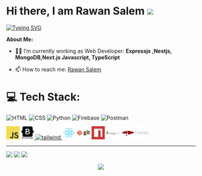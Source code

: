 # Hi there, I am Rawan Salem <img src="https://media.giphy.com/media/hvRJCLFzcasrR4ia7z/giphy.gif" width="35">

[![Typing SVG](https://readme-typing-svg.herokuapp.com?size=50&pause=1000&color=grey&width=600&height=70&lines=Welcome)](https://git.io/typing-svg)


**About Me:**
- 👩‍💻 I’m currently working as Web Developer: **Expressjs ,Nestjs, MongoDB,Next.js Javascript, TypeScript**

- 📫 How to reach me: [Rawan Salem](https://www.linkedin.com/in/rawan-salem-b-02570521b/)



# 💻 Tech Stack:

![HTML](https://img.shields.io/badge/html-%23E34F26.svg?style=for-the-badge&logo=html5&logoColor=white) 
![CSS](https://img.shields.io/badge/css3-%231572B6.svg?style=for-the-badge&logo=css3&logoColor=white) 
 ![Python](https://img.shields.io/badge/docker-%230db7ed.svg?style=for-the-badge&logo=docker&logoColor=white) 
 ![Firebase](https://img.shields.io/badge/sqlite-%2307405e.svg?style=for-the-badge&logo=sqlite&logoColor=white)
 ![Postman](https://img.shields.io/badge/Postman-FF6C37?style=for-the-badge&logo=postman&logoColor=white) 
 
<code><img height="35" src="https://raw.githubusercontent.com/github/explore/80688e429a7d4ef2fca1e82350fe8e3517d3494d/topics/javascript/javascript.png"></code>
 <a href="https://getbootstrap.com" target="_blank" rel="noreferrer"> <img src="https://raw.githubusercontent.com/devicons/devicon/master/icons/bootstrap/bootstrap-plain-wordmark.svg" alt="bootstrap" width="35" /> </a>
  <a href="https://tailwindcss.com/" target="_blank" rel="noreferrer"> <img src="https://www.vectorlogo.zone/logos/tailwindcss/tailwindcss-icon.svg" alt="tailwind" width="40" height="40"/> </a>
<code><img height="35" src="https://raw.githubusercontent.com/github/explore/80688e429a7d4ef2fca1e82350fe8e3517d3494d/topics/react/react.png"></code>
<code><img height="35" src="https://raw.githubusercontent.com/github/explore/80688e429a7d4ef2fca1e82350fe8e3517d3494d/topics/git/git.png"></code>
<code><img height="35" src="https://raw.githubusercontent.com/github/explore/80688e429a7d4ef2fca1e82350fe8e3517d3494d/topics/npm/npm.png"></code>
<code><img height="35" src="https://raw.githubusercontent.com/github/explore/80688e429a7d4ef2fca1e82350fe8e3517d3494d/topics/mongodb/mongodb.png"></code>
<code><img height="35" src="https://raw.githubusercontent.com/github/explore/80688e429a7d4ef2fca1e82350fe8e3517d3494d/topics/mongoose/mongoose.png"></code>
<code><img height="35" src="https://raw.githubusercontent.com/github/explore/80688e429a7d4ef2fca1e82350fe8e3517d3494d/topics/express/express.png"></code>




<hr/>
<img src="https://github-readme-stats.vercel.app/api?username=rrawann&count_private=true&show_icons=true&hide_title=true" />

<img src="https://github-readme-stats.vercel.app/api/top-langs/?username=rrawann&hide_title=true&layout=compact" />

<img src="https://github-readme-streak-stats.herokuapp.com?user=rrawann&theme=gruvbox_duo&hide_border=true" />


<p align="center"> <img src="https://user-images.githubusercontent.com/120065120/212209674-07b3685e-1127-4f42-9871-3a423d343fa2.svg" /> </p>

    
